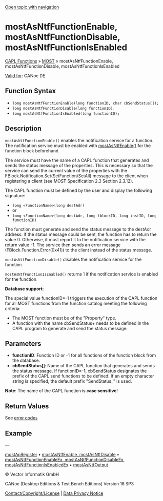 [Open topic with navigation](../../../../../CANoeDEFamily.htm#Topics/CAPLFunctions/MOST/Functions/CAPLfunctionMOSTAsNTFFunctionEnable.md)

# mostAsNtfFunctionEnable, mostAsNtfFunctionDisable, mostAsNtfFunctionIsEnabled

[CAPL Functions](../../CAPLfunctions.md) » [MOST](../CAPLfunctionsMOSTOverview.md) » mostAsNtfFunctionEnable, mostAsNtfFunctionDisable, mostAsNtfFunctionIsEnabled

[Valid for](../../../Shared/FeatureAvailability.md): CANoe DE

## Function Syntax

- `long mostAsNtfFunctionEnable(long functionID, char cbSendStatus[]);`
- `long mostAsNtfFunctionDisable(long functionID);`
- `long mostAsNtfFunctionIsEnabled(long functionID);`

## Description

`mostAsNtfFunctionEnable()` enables the notification service for a function. The notification service must be enabled with [mostAsNtfEnable()](CAPLfunctionMOSTAsNTFEnable.md) for the function block beforehand.

The service must have the name of a CAPL function that generates and sends the status message of the properties. This is necessary so that the service can send the current value of the properties with the FBlock.Notification.Set(SetFunction/SetAll) message to the client when registering a client (see MOST Specification 2.3 Section 2.3.12).

The CAPL function must be defined by the user and display the following signature:

- `long <FunctionName>(long destAdr)`
- or
- `long <FunctionName>(long destAdr, long fblockID, long instID, long functionID)`

The function must generate and send the status message to the destAdr address. If the status message could be sent, the function has to return the value 0. Otherwise, it must report it to the notification service with the return value -1. The service then sends an error message (FBlock.Function.Error(0x41)) to the client instead of the status message.

`mostAsNtfFunctionDisable()` disables the notification service for the function.

`mostAsNtfFunctionIsEnabled()` returns 1 if the notification service is enabled for the function.

**Database support:**

The special value functionID=-1 triggers the execution of the CAPL function for all MOST functions from the function catalog meeting the following criteria:

- The MOST function must be of the "Property" type.
- A function with the name cbSendStatus+<MOST function name> needs to be defined in the CAPL program to generate and send the status message.

## Parameters

- **functionID**: Function ID or -1 for all functions of the function block from the database.
- **cbSendStatus[]**: Name of the CAPL function that generates and sends the status message. If functionID=-1, cbSendStatus designates the prefix of the CAPL send functions to be defined. If an empty character string is specified, the default prefix "SendStatus_" is used.

**Note:** The name of the CAPL function is **case sensitive**!

## Return Values

See [error codes](../CAPLfunctionsMOSTErrorCodes.md)

## Example

—

[mostApRegister](CAPLfunctionMOSTApRegister.md) • [mostAsNtfEnable, mostAsNtfDisable](CAPLfunctionMOSTAsNTFEnable.md) • [mostAsNtfFunctionEnableEx, mostAsNtfFunctionDisableEx, mostAsNtfFunctionIsEnabledEx](CAPLfunctionMOSTAsNTFFunctionEnableEx.md) • [mostAsNtfOutput](CAPLfunctionMOSTAsNTFOutput.md)

© Vector Informatik GmbH

CANoe (Desktop Editions & Test Bench Editions) Version 18 SP3

[Contact/Copyright/License](../../../Shared/ContactCopyrightLicense.md) | [Data Privacy Notice](https://www.vector.com/int/en/company/get-info/privacy-policy/)